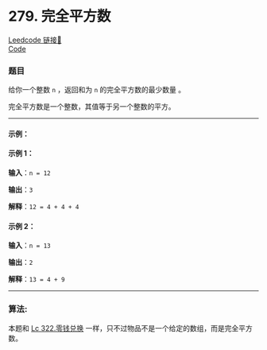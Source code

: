 # 279. 完全平方数

[Leedcode 链接🔗](https://leetcode.cn/problems/perfect-squares/description/)  
[Code](https://github.com/alstondu/lc/blob/main/279/279.cpp)

### 题目

给你一个整数 ```n``` ，返回和为 ```n``` 的完全平方数的最少数量 。

完全平方数是一个整数，其值等于另一个整数的平方。

---

#### 示例：

#### 示例 1：

**输入**：```n = 12```

**输出**：```3``` 

**解释**：```12 = 4 + 4 + 4```

#### 示例 2：

**输入**：```n = 13```

**输出**：```2```

**解释**：```13 = 4 + 9```

---

### 算法:

本题和 [Lc 322.零钱兑换](https://github.com/alstondu/lc/blob/main/322/README.md) 一样，只不过物品不是一个给定的数组，而是完全平方数。
